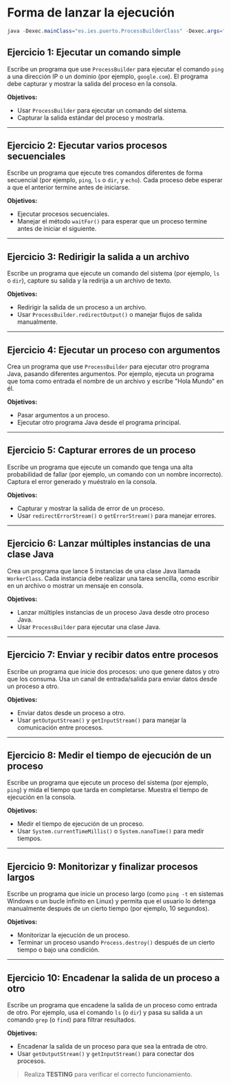 # Forma de lanzar la ejecución

```java
java -Dexec.mainClass="es.ies.puerto.ProcessBuilderClass" -Dexec.args="myfile.txt 'Hello, World!' 3"
```

## Ejercicio 1: Ejecutar un comando simple

Escribe un programa que use `ProcessBuilder` para ejecutar el comando `ping` a una dirección IP o un dominio (por ejemplo, `google.com`). El programa debe capturar y mostrar la salida del proceso en la consola.

**Objetivos:**

- Usar `ProcessBuilder` para ejecutar un comando del sistema.
- Capturar la salida estándar del proceso y mostrarla.

---

## Ejercicio 2: Ejecutar varios procesos secuenciales

Escribe un programa que ejecute tres comandos diferentes de forma secuencial (por ejemplo, `ping`, `ls` o `dir`, y `echo`). Cada proceso debe esperar a que el anterior termine antes de iniciarse.

**Objetivos:**

- Ejecutar procesos secuenciales.
- Manejar el método `waitFor()` para esperar que un proceso termine antes de iniciar el siguiente.

---

## Ejercicio 3: Redirigir la salida a un archivo

Escribe un programa que ejecute un comando del sistema (por ejemplo, `ls` o `dir`), capture su salida y la redirija a un archivo de texto.

**Objetivos:**

- Redirigir la salida de un proceso a un archivo.
- Usar `ProcessBuilder.redirectOutput()` o manejar flujos de salida manualmente.

---

## Ejercicio 4: Ejecutar un proceso con argumentos

Crea un programa que use `ProcessBuilder` para ejecutar otro programa Java, pasando diferentes argumentos. Por ejemplo, ejecuta un programa que toma como entrada el nombre de un archivo y escribe "Hola Mundo" en él.

**Objetivos:**

- Pasar argumentos a un proceso.
- Ejecutar otro programa Java desde el programa principal.

---

## Ejercicio 5: Capturar errores de un proceso

Escribe un programa que ejecute un comando que tenga una alta probabilidad de fallar (por ejemplo, un comando con un nombre incorrecto). Captura el error generado y muéstralo en la consola.

**Objetivos:**

- Capturar y mostrar la salida de error de un proceso.
- Usar `redirectErrorStream()` o `getErrorStream()` para manejar errores.

---

## Ejercicio 6: Lanzar múltiples instancias de una clase Java

Crea un programa que lance 5 instancias de una clase Java llamada `WorkerClass`. Cada instancia debe realizar una tarea sencilla, como escribir en un archivo o mostrar un mensaje en consola.

**Objetivos:**

- Lanzar múltiples instancias de un proceso Java desde otro proceso Java.
- Usar `ProcessBuilder` para ejecutar una clase Java.

---

## Ejercicio 7: Enviar y recibir datos entre procesos

Escribe un programa que inicie dos procesos: uno que genere datos y otro que los consuma. Usa un canal de entrada/salida para enviar datos desde un proceso a otro.

**Objetivos:**

- Enviar datos desde un proceso a otro.
- Usar `getOutputStream()` y `getInputStream()` para manejar la comunicación entre procesos.

---

## Ejercicio 8: Medir el tiempo de ejecución de un proceso

Escribe un programa que ejecute un proceso del sistema (por ejemplo, `ping`) y mida el tiempo que tarda en completarse. Muestra el tiempo de ejecución en la consola.

**Objetivos:**

- Medir el tiempo de ejecución de un proceso.
- Usar `System.currentTimeMillis()` o `System.nanoTime()` para medir tiempos.

---

## Ejercicio 9: Monitorizar y finalizar procesos largos

Escribe un programa que inicie un proceso largo (como `ping -t` en sistemas Windows o un bucle infinito en Linux) y permita que el usuario lo detenga manualmente después de un cierto tiempo (por ejemplo, 10 segundos).

**Objetivos:**

- Monitorizar la ejecución de un proceso.
- Terminar un proceso usando `Process.destroy()` después de un cierto tiempo o bajo una condición.

---

## Ejercicio 10: Encadenar la salida de un proceso a otro

Escribe un programa que encadene la salida de un proceso como entrada de otro. Por ejemplo, usa el comando `ls` (o `dir`) y pasa su salida a un comando `grep` (o `find`) para filtrar resultados.

**Objetivos:**

- Encadenar la salida de un proceso para que sea la entrada de otro.
- Usar `getOutputStream()` y `getInputStream()` para conectar dos procesos.

> Realiza __TESTING__ para verificar el correcto funcionamiento.